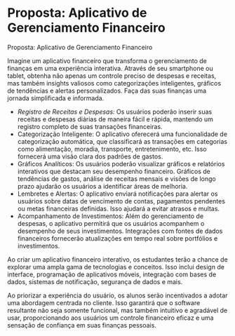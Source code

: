 # Proposta: Aplicativo de Gerenciamento Financeiro
Proposta: Aplicativo de Gerenciamento Financeiro

Imagine um aplicativo financeiro que transforma o gerenciamento de finanças em uma experiência interativa. Através de seu smartphone ou tablet, obtenha não apenas um controle preciso de despesas e receitas, mas também insights valiosos como categorizações inteligentes, gráficos de tendências e alertas personalizados. Faça das suas finanças uma jornada simplificada e informada.

- *Registro de Receitas e Despesas:* Os usuários poderão inserir suas receitas e despesas diárias de maneira fácil e rápida, mantendo um registro completo de suas transações financeiras.
- Categorização Inteligente: O aplicativo oferecerá uma funcionalidade de categorização automática, que classificará as transações em categorias como alimentação, moradia, transporte, entretenimento, etc. Isso fornecerá uma visão clara dos padrões de gastos.
- Gráficos Analíticos: Os usuários poderão visualizar gráficos e relatórios interativos que destacam seu desempenho financeiro. Gráficos de tendências de gastos, análise de receitas mensais e visões de longo prazo ajudarão os usuários a identificar áreas de melhoria.
- Lembretes e Alertas: O aplicativo enviará notificações para alertar os usuários sobre datas de vencimento de contas, pagamentos pendentes ou metas financeiras definidas. Isso ajudará a evitar atrasos e multas.
- Acompanhamento de Investimentos: Além do gerenciamento de despesas, o aplicativo permitirá que os usuários acompanhem o desempenho de seus investimentos. Integrações com fontes de dados financeiros fornecerão atualizações em tempo real sobre portfólios e investimentos.


Ao criar um aplicativo financeiro interativo, os estudantes terão a chance de explorar uma ampla gama de tecnologias e conceitos. Isso inclui design de interface, programação de aplicativos móveis, integração com bases de dados, sistemas de notificação, segurança de dados e mais.

Ao priorizar a experiência do usuário, os alunos serão incentivados a adotar uma abordagem centrada no cliente. Isso garantirá que o software resultante não seja somente funcional, mas também intuitivo e agradável de usar, proporcionando aos usuários um controle financeiro eficaz e uma sensação de confiança em suas finanças pessoais.

